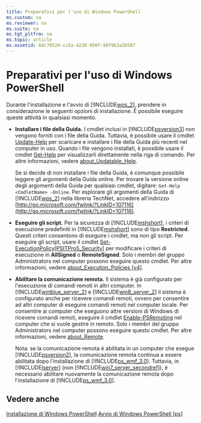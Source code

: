 ```yaml
---
title: Preparativi per l'uso di Windows PowerShell
ms.custom: na
ms.reviewer: na
ms.suite: na
ms.tgt_pltfrm: na
ms.topic: article
ms.assetid: 6dc7052d-cc5a-4220-950f-98f963a2b587
---
```

# Preparativi per l'uso di Windows PowerShell
Durante l'installazione e l'avvio di [!INCLUDE[wps_2](../Token/wps_2_md.md)], prendere in considerazione le seguenti opzioni di installazione. È possibile eseguire queste attività in qualsiasi momento.

-   **Installare i file della Guida.** I cmdlet inclusi in [!INCLUDE[psversion3](../Token/psversion3_md.md)] non vengono forniti con i file della Guida. Tuttavia, è possibile usare il cmdlet [Update-Help](assetId:///93e1d870-ace6-432b-8778-8920291d7545) per scaricare e installare i file della Guida più recenti nel computer in uso. Quando i file vengono installati, è possibile usare il cmdlet [Get-Help](assetId:///1f46eeb4-49d7-4bec-bb29-395d9b42f54a) per visualizzarli direttamente nella riga di comando. Per altre informazioni, vedere [about_Updatable_Help](assetId:///10bba75c-f4ac-4ca1-bbf3-8f34dd521ffe).

    Se si decide di non installare i file della Guida, è comunque possibile leggere gli argomenti della Guida online. Per trovare la versione online degli argomenti della Guida per qualsiasi cmdlet, digitare: `Get-Help <CmdletName> -Online`. Per esplorare gli argomenti della Guida di [!INCLUDE[wps_2](../Token/wps_2_md.md)] nella libreria TechNet, accedere all'indirizzo [http://go.microsoft.com/fwlink/?LinkID=107116](http://go.microsoft.com/fwlink/?LinkID=107116).

-   **Eseguire gli script.** Per la sicurezza di [!INCLUDE[mshshort](../Token/mshshort_md.md)], i criteri di esecuzione predefiniti in [!INCLUDE[mshshort](../Token/mshshort_md.md)] sono di tipo **Restricted**. Questi criteri consentono di eseguire i cmdlet, ma non gli script. Per eseguire gli script, usare il cmdlet [Set-ExecutionPolicy[PSITPro5_Security]](assetId:///5690a0e1-495b-4e63-8280-65ead7bf01ab) per modificare i criteri di esecuzione in **AllSigned** o **RemoteSigned**. Solo i membri del gruppo Administrators nel computer possono eseguire questo cmdlet. Per altre informazioni, vedere [about_Execution_Policies [v4]](assetId:///347708dc-1515-4d74-978b-8334603472e6).

-   **Abilitare la comunicazione remota.** Il sistema è già configurato per l'esecuzione di comandi remoti in altri computer. In [!INCLUDE[winblue_server_2](../Token/winblue_server_2_md.md)] e [!INCLUDE[win8_server_2](../Token/win8_server_2_md.md)] il sistema è configurato anche per ricevere comandi remoti, ovvero per consentire ad altri computer di eseguire comandi remoti nel computer locale. Per consentire ai computer che eseguono altre versioni di Windows di ricevere comandi remoti, eseguire il cmdlet [Enable-PSRemoting](assetId:///19437c28-33b8-4ac1-9113-8439cc8beffb) nel computer che si vuole gestire in remoto. Solo i membri del gruppo Administrators nel computer possono eseguire questo cmdlet. Per altre informazioni, vedere [about_Remote](assetId:///9b4a5c87-9162-4adf-bdfe-fbc80b9b8970).

    Nota: se la comunicazione remota è abilitata in un computer che esegue [!INCLUDE[psversion2](../Token/psversion2_md.md)], la comunicazione remota continua a essere abilitata dopo l'installazione di [!INCLUDE[ps_wmf_3.0](../Token/ps_wmf_3.0_md.md)]. Tuttavia, in [!INCLUDE[lserver](../Token/lserver_md.md)] (non [!INCLUDE[win7_server_secondref](../Token/win7_server_secondref_md.md)]), è necessario abilitare nuovamente la comunicazione remota dopo l'installazione di [!INCLUDE[ps_wmf_3.0](../Token/ps_wmf_3.0_md.md)].

## Vedere anche
[Installazione di Windows PowerShell](../Topic/Installing-Windows-PowerShell.md)
[Avvio di Windows PowerShell [ps]](assetId:///8ec8c2d7-8e7c-4722-a3d2-498fe5739a8e)



<!--HONumber=Apr16_HO1-->



